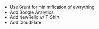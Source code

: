 * Use Grunt for minimification of everything
* Add Google Analytics
* Add NewRelic w/ T-Shirt
* Add CloudFlare